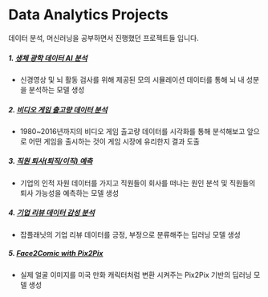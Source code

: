 # Data Analytics Projects
데이터 분석, 머신러닝을 공부하면서 진행했던 프로젝트들 입니다.

##### 1. [생체 광학 데이터 AI 분석](https://github.com/JeongwooLee1124/Data-Analytics-Project/tree/main/%EC%83%9D%EC%B2%B4%20%EA%B4%91%ED%95%99%20%EB%8D%B0%EC%9D%B4%ED%84%B0%20%EB%B6%84%EC%84%9D)
* 신경영상 및 뇌 활동 검사를 위해 제공된 모의 시뮬레이션 데이터를 통해 뇌 내 성분을 분석하는 모델 생성  
##### 2. [비디오 게임 출고량 데이터 분석](https://github.com/JeongwooLee1124/Data-Analytics-Project/tree/main/Video%20Game%20Analysis)
*  1980~2016년까지의 비디오 게임 출고량 데이터를 시각화를 통해 분석해보고 앞으로 어떤 게임을 출시하는 것이 게임 시장에 유리한지 결과 도출

##### 3. [직원 퇴사(퇴직/이직) 예측 ](https://github.com/JeongwooLee1124/Data-Analytics-Project/tree/main/Employee%20Attrition%20Classification)
* 기업의 인적 자원 데이터를 가지고 직원들이 회사를 떠나는 원인 분석 및 직원들의 퇴사 가능성을 예측하는 모델 생성

##### 4. [기업 리뷰 데이터 감성 분석 ](https://github.com/JeongwooLee1124/NLP_Sentiment_Analysis_Project)
* 잡플래닛의 기업 리뷰 데이터를 긍정, 부정으로 분류해주는 딥러닝 모델 생성

##### 5. [Face2Comic with Pix2Pix ](https://github.com/JeongwooLee1124/Pix2Pix_Face2Comic)
* 실제 얼굴 이미지를 미국 만화 캐릭터처럼 변환 시켜주는 Pix2Pix 기반의 딥러닝 모델 생성
